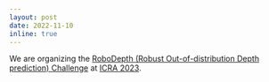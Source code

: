 ```yaml
---
layout: post
date: 2022-11-10
inline: true
---
```


We are organizing the [RoboDepth (Robust Out-of-distribution Depth prediction) Challenge](https://robodepth.github.io/) at [ICRA 2023](https://www.icra2023.org/).
